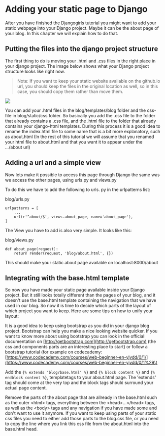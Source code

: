 # Adding your static page to Django

After you have finished the Djangogirls tutorial you might want to add your static webpage into your Django project. Maybe it can be the about page of your blog. In this chapter we will explain how to do that.

## Putting the files into the django project structure

The first thing to do is moving your .html and .css files in the right place in your django project. The image below shows what your Django project structure looks like right now.

> Note: If you want to keep your static website available on the github.io url, you should keep the files in the original location as well, so in this case, you should copy them rather than move them.

![](/assets/django-blog-structure.jpg)

You can add your .html files in the blog/templates/blog folder and the css-file in blog/static/css folder. So basically you add the .css file to the folder that already contains a .css file, and the .html file to the folder that already contains your django-html templates. During this process it is a good idea to rename the index.html file to some name  that is a bit more explanatory, such as about.html \(In the rest of this tutorial we will assume that you renamed your html file to about.html and that you want it to appear under the .../about url\)

## Adding a url and a simple view

Now lets make it possible to access this page through Django the same was we access the other pages, using urls.py and views.py

To do this we have to add the following to urls. py in the urlpatterns list:

blog/urls.py

```
urlpatterns = [
    ...
    url(r'^about/$', views.about_page, name='about_page'),
]
```

The View you have to add is also very simple. It looks like this:

blog/views.py

```
def about_page(request):
    return render(request, 'blog/about.html', {})
```

This should make your static about page available on localhost:8000/about

## Integrating with the base.html template

So now you have made your static page available inside your Django project. But it still looks totally different than the pages of your blog, and it doesn't use the base.html template containing the navigation that we have used in our blog. So now it is time to decide which parts of the layout of which project you want to keep. Here are some tips on how to unify your layout:

It is a good idea to keep using bootstrap as you did in your django blog project. Bootstrap can help you make a nice looking website quicker. If you want to know more about using bootstrap you can look in the official documentation on [http://getbootstrap.com](http://getbootstrap.com) \(the css and components parts are an interesting place to start\) or follow a bootstrap tutorial \(for example on codecademy:  [https://www.codecademy.com/courses/web-beginner-en-yjvdd/0/1\](https://www.codecademy.com/courses/web-beginner-en-yjvdd/0/1%29\)

Add the `{% extends 'blog/base.html' %}` and `{% block content %}` and `{% endblock content %}`, templatetags to your about.html page. The 'extends' tag should come at the very top and the block tags should surround your actual page content.

Remove the parts of the about page that are allready in the base.html such as the outer &lt;html&gt; tags, everything between the &lt;head&gt;...&lt;/head&gt; tags, as well as the &lt;body&gt; tags and any navigation if you have made some and don't want to use it anymore. If you want to keep using parts of your static css files you need to either add those parts to the blog.css file, or you need to copy the line where you link this css file from the about.html into the base.html head.

